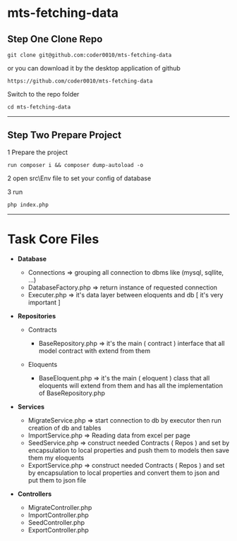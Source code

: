 # mts-fetching-data

## Step One Clone Repo

    git clone git@github.com:coder0010/mts-fetching-data

or you can download it by the desktop application of github

    https://github.com/coder0010/mts-fetching-data

Switch to the repo folder

    cd mts-fetching-data

---
## Step Two Prepare Project

1 Prepare the project

    run composer i && composer dump-autoload -o

2 open src\Env file to set your config of database

3 run

    php index.php 

---
# Task Core Files
* **Database**
  * Connections         => grouping all connection to dbms like (mysql, sqllite, ...)
  * DatabaseFactory.php => return instance of requested connection
  * Executer.php        => it's data layer between eloquents and db [ it's very important ] 
 
* **Repositories**
  * Contracts
     * BaseRepository.php => it's the main ( contract ) interface that all model contract with extend from them

  * Eloquents
     * BaseEloquent.php => it's the main ( eloquent ) class that all eloquents will extend from them and has all the implementation of  BaseRepository.php  

* **Services**
  * MigrateService.php => start connection to db by executor then run creation of db and tables
  * ImportService.php  => Reading data from excel per page
  * SeedService.php    => construct needed Contracts ( Repos ) and set by encapsulation to local properties and push them to models then save them my eloquents
  * ExportService.php  => construct needed Contracts ( Repos ) and set by encapsulation to local properties and convert them to json and put them to json file

* **Controllers**
  * MigrateController.php
  * ImportController.php
  * SeedController.php
  * ExportController.php
